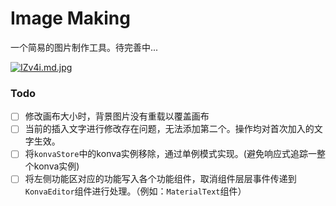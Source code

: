 # Image Making

一个简易的图片制作工具。待完善中...

[![IZv4i.md.jpg](https://s1.328888.xyz/2022/09/24/IZv4i.md.jpg)](https://imgloc.com/i/IZv4i)













### Todo

- [ ] 修改画布大小时，背景图片没有重载以覆盖画布
- [ ] 当前的插入文字进行修改存在问题，无法添加第二个。操作均对首次加入的文字生效。
- [ ] 将`konvaStore`中的konva实例移除，通过单例模式实现。(避免响应式追踪一整个konva实例)
- [ ] 将左侧功能区对应的功能写入各个功能组件，取消组件层层事件传递到`KonvaEditor`组件进行处理。（例如：`MaterialText`组件）